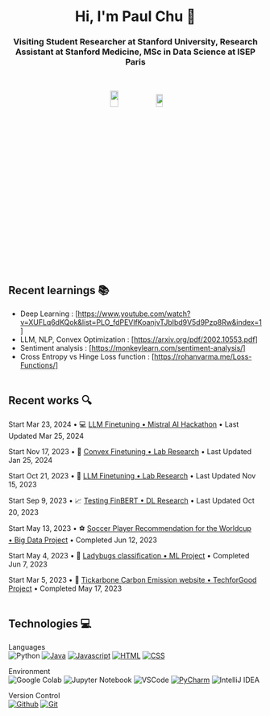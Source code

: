 <h1 align="center"> Hi, I'm Paul Chu 👋 </h1>

<h3 align="center">Visiting Student Researcher at Stanford University, Research Assistant at Stanford Medicine, MSc in Data Science at ISEP Paris</h3><br>

<p align="center">
<img src= https://github.com/PuchToTalk/PuchToTalk/assets/90144938/bd200be5-65de-4663-afeb-b4a2924a1c5e width="18%" height="9%">

<img src= https://github.com/PuchToTalk/PuchToTalk/assets/90144938/e484dbba-1944-4bfc-9c0d-2020dc0188fd width="16%" height="8%">
</p> 

## Recent learnings 📚 

- Deep Learning : [https://www.youtube.com/watch?v=XUFLq6dKQok&list=PLO_fdPEVlfKoanjvTJbIbd9V5d9Pzp8Rw&index=1]
- LLM, NLP, Convex Optimization : [https://arxiv.org/pdf/2002.10553.pdf]
- Sentiment analysis : [https://monkeylearn.com/sentiment-analysis/]
- Cross Entropy vs Hinge Loss function : [https://rohanvarma.me/Loss-Functions/]<br><br>




## Recent works 🔍

Start Mar 23, 2024 • 💻 [LLM Finetuning • Mistral AI Hackathon](https://github.com/PuchToTalk/DOOM-MistralAI) • Last Updated Mar 25, 2024<br>

Start Nov 17, 2023 • 🐍 [Convex Finetuning • Lab Research](https://github.com/PuchToTalk/Convex-Finetuning) • Last Updated Jan 25, 2024<br>

Start Oct 21, 2023 • 🦙 [LLM Finetuning • Lab Research](https://github.com/PuchToTalk/LLM) • Last Updated Nov 15, 2023<br>

Start Sep 9, 2023 • 📈 [Testing FinBERT • DL Research](https://github.com/PuchToTalk/FinBERT) • Last Updated Oct 20, 2023<br>

Start May 13, 2023 • ⚽️ [Soccer Player Recommendation for the Worldcup • Big Data Project](https://github.com/PuchToTalk/Football_WorldCup_Recommendation) • Completed Jun 12, 2023<br>   

Start May 4, 2023 • 🐞 [Ladybugs classification • ML Project](https://github.com/PuchToTalk/Ladybug_project) • Completed Jun 7, 2023<br>

Start Mar 5, 2023 • 🥕 [Tickarbone Carbon Emission website • TechforGood Project](https://github.com/PuchToTalk/Tickarbone) • Completed May 17, 2023<br><br>







## Technologies 💻

Languages<br>
![Python](https://img.shields.io/badge/Python-000?style=for-the-badge&logo=python&logoColor=#3776AB) [![Java](https://img.shields.io/badge/Java-000?style=for-the-badge&logo=coffeescript&logoColor=#2F2625)](#)  [![Javascript](https://img.shields.io/badge/-Javascript-000?style=for-the-badge&logo=javascript)](#) [![HTML](https://img.shields.io/badge/-HTML-000?style=for-the-badge&logo=html5)](#) [![CSS](https://img.shields.io/badge/-CSS-000?style=for-the-badge&logo=css3&logoColor=1572B6)](#) 

Environment<br>
![Google Colab](https://img.shields.io/badge/Google%20Colab%20-black?style=for-the-badge&logo=googlecolab&logoColor=#F9AB00) ![Jupyter Notebook](https://img.shields.io/badge/Jupyter%20Notebook%20-black?style=for-the-badge&logo=jupyter&logoColor=#F37626) ![VSCode](https://img.shields.io/badge/-VSCode-000?style=for-the-badge&logo=visualstudiocode&logoColor=007ACC) [![PyCharm](https://img.shields.io/badge/-PyCharm-000?style=for-the-badge&logo=PyCharm&logoColor=green)](#) ![IntelliJ IDEA](https://img.shields.io/badge/-intellij-000?style=for-the-badge&logo=intellijidea&logoColor=pink)

Version Control <br>
[![Github](https://img.shields.io/badge/-Github-000?style=for-the-badge&logo=github)](#) [![Git](https://img.shields.io/badge/-Git-000?style=for-the-badge&logo=git)](#)
